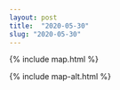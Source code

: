 ```yaml
---
layout: post
title:  "2020-05-30"
slug: "2020-05-30"
---
```

{% include map.html %}

{% include map-alt.html %}
